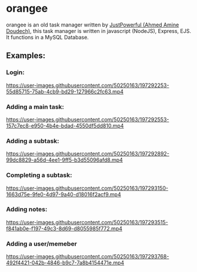 # orangee
orangee is an old task manager written by <a href="https://www.github.com/justpowerful">JustPowerful (Ahmed Amine Doudech)</a>, this task manager is written in javascript (NodeJS), Express, EJS.
It functions in a MySQL Database.

## Examples:
### Login:
https://user-images.githubusercontent.com/50250163/197292253-55d85715-75ab-4cb9-bd29-127966c2fc63.mp4

### Adding a main task:
https://user-images.githubusercontent.com/50250163/197292553-157c7ec8-e950-4b4e-bdad-4550df5dd810.mp4

### Adding a subtask:
https://user-images.githubusercontent.com/50250163/197292892-99dc8829-a56d-4ee1-9ff5-b3d55096afd8.mp4

### Completing a subtask:
https://user-images.githubusercontent.com/50250163/197293150-1663d75e-9fe0-4d97-9a40-d18016f2acf9.mp4

### Adding notes:
https://user-images.githubusercontent.com/50250163/197293515-f841ab0e-f197-49c3-8d69-d8055985f772.mp4

### Adding a user/memeber
https://user-images.githubusercontent.com/50250163/197293768-492f4421-042b-4846-b9c7-7a8b4154471e.mp4

